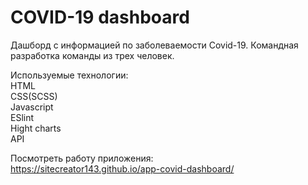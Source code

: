 # COVID-19 dashboard  
  
Дашборд с информацией по заболеваемости Covid-19. Командная разработка команды из трех человек.  
  
Используемые технологии:  
HTML  
CSS(SCSS)  
Javascript  
ESlint  
Hight charts  
API  
  
Посмотреть работу приложения:  
https://sitecreator143.github.io/app-covid-dashboard/


